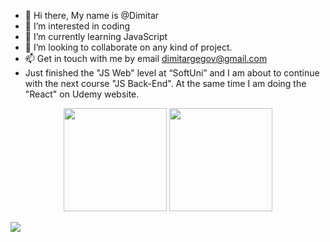- 👋 Hi there, My name is @Dimitar
- 👀 I’m interested in coding
- 🌱 I’m currently learning JavaScript
- 💞️ I’m looking to collaborate on any kind of project.
- 📫 Get in touch with me by email dimitargegov@gmail.com
- Just finished the "JS Web" level at “SoftUni” and I am about to continue with the next course "JS Back-End". At the same time I am doing the "React" on Udemy website.


<p align="center">
<img src="http://github-readme-streak-stats.herokuapp.com?user=mitkodg&hide_border=true&date_format=j%20M%5B%20Y%5D" height="165px"/>
<img src=https://github-readme-stats.vercel.app/api/top-langs/?username=mitkodg&layout=compact " height="165px"/>
</p>
<p align="left"> <img src="https://komarev.com/ghpvc/?username=mitkodg&color=lightgrey&style=flat height="25px"/> </p>
